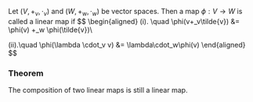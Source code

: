 Let $(V,+_v,\cdot_v)$ and $(W,+_w,\cdot_w)$ be vector spaces. Then a map $\phi:V\rightarrow W$ is called a linear map if 
$$
\begin{aligned}
(i). \quad \phi(v+_v\tilde{v}) &= \phi(v) +_w \phi(\tilde{v})\\

(ii).\quad \phi(\lambda \cdot_v v) &= \lambda\cdot_w\phi(v)
\end{aligned}
$$

### Theorem
The composition of two linear maps is still a linear map.
